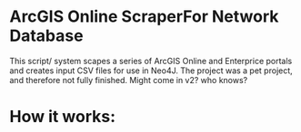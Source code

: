 # ArcGIS Online ScraperFor Network Database
This script/ system scapes a series of ArcGIS Online and Enterprice portals and creates input CSV files for use in Neo4J. The project was a pet project, and therefore not fully finished. Might come in v2? who knows?

<h1>How it works:</h1>
